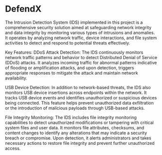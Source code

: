 # DefendX
The Intrusion Detection System (IDS) implemented in this project is a comprehensive security solution aimed at safeguarding network integrity and data integrity by monitoring various types of intrusions and anomalies. It operates by analyzing network traffic, device interactions, and file system activities to detect and respond to potential threats effectively.

Key Features:
DDoS Attack Detection:
The IDS continuously monitors network traffic patterns and behavior to detect Distributed Denial of Service (DDoS) attacks. It analyzes incoming traffic for abnormal patterns indicative of flooding or amplification attacks, and upon detection, triggers appropriate responses to mitigate the attack and maintain network availability.

USB Device Detection:
In addition to network-based threats, the IDS also monitors USB device insertions across endpoints within the network. It tracks USB device events and identifies unauthorized or suspicious devices being connected. This feature helps prevent unauthorized data exfiltration or the introduction of malicious payloads through USB-based attacks.

File Integrity Monitoring:
The IDS includes file integrity monitoring capabilities to detect unauthorized modifications or tampering with critical system files and user data. It monitors file attributes, checksums, and content changes to identify any alterations that may indicate a security breach or compromise. Upon detection, it alerts administrators and takes necessary actions to restore file integrity and prevent further unauthorized access.
